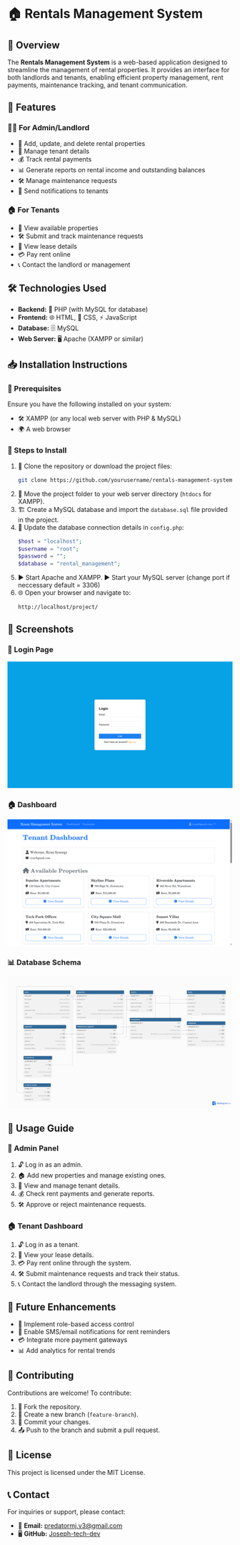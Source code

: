 # 🏠 Rentals Management System

## 📌 Overview
The **Rentals Management System** is a web-based application designed to streamline the management of rental properties. It provides an interface for both landlords and tenants, enabling efficient property management, rent payments, maintenance tracking, and tenant communication.

## 🚀 Features
### 👨‍💼 For Admin/Landlord
- 🏢 Add, update, and delete rental properties
- 👥 Manage tenant details
- 💰 Track rental payments
- 📊 Generate reports on rental income and outstanding balances
- 🛠️ Manage maintenance requests
- 🔔 Send notifications to tenants

### 🏠 For Tenants
- 🏡 View available properties
- 🛠️ Submit and track maintenance requests
- 📄 View lease details
- 💳 Pay rent online
- 📞 Contact the landlord or management

## 🛠 Technologies Used
- **Backend:** 🐘 PHP (with MySQL for database)
- **Frontend:** 🌐 HTML, 🎨 CSS, ⚡ JavaScript
- **Database:** 🗄️ MySQL
- **Web Server:** 🖥️ Apache (XAMPP or similar)

## 📥 Installation Instructions
### 🔧 Prerequisites
Ensure you have the following installed on your system:
- 🛠️ XAMPP (or any local web server with PHP & MySQL)
- 🌍 A web browser

### 📌 Steps to Install
1. 📂 Clone the repository or download the project files:
   ```sh
   git clone https://github.com/yourusername/rentals-management-system.git
   ```
2. 📂 Move the project folder to your web server directory (`htdocs` for XAMPP).
3. 🏗️ Create a MySQL database and import the `database.sql` file provided in the project.
4. 📝 Update the database connection details in `config.php`:
   ```php
   $host = "localhost";
   $username = "root";
   $password = "";
   $database = "rental_management";
   ```
5. ▶️ Start Apache and XAMPP.
    ▶️ Start your MySQL server (change port if neccessary default = 3306)
6. 🌐 Open your browser and navigate to:
   ```sh
   http://localhost/project/
   ```

## 📸 Screenshots
### 🔑 Login Page
![Login Page](login.png)

### 🏠 Dashboard
![Dashboard](dashboard.png)

### 📊 Database Schema
![Database Schema](rentals-dbschema.png)

## 📖 Usage Guide
### 🔑 Admin Panel
1. 🔓 Log in as an admin.
2. 🏠 Add new properties and manage existing ones.
3. 👥 View and manage tenant details.
4. 💰 Check rent payments and generate reports.
5. 🛠️ Approve or reject maintenance requests.

### 🏠 Tenant Dashboard
1. 🔓 Log in as a tenant.
2. 📄 View your lease details.
3. 💳 Pay rent online through the system.
4. 🛠️ Submit maintenance requests and track their status.
5. 📞 Contact the landlord through the messaging system.

## 🚀 Future Enhancements
- 🔐 Implement role-based access control
- 📩 Enable SMS/email notifications for rent reminders
- 💳 Integrate more payment gateways
- 📊 Add analytics for rental trends

## 🤝 Contributing
Contributions are welcome! To contribute:
1. 🍴 Fork the repository.
2. 🌱 Create a new branch (`feature-branch`).
3. 📝 Commit your changes.
4. 📤 Push to the branch and submit a pull request.

## 📜 License
This project is licensed under the MIT License.

## 📞 Contact
For inquiries or support, please contact:
- 📧 **Email:** predatormj.v3@gmail.com
- 🖥 **GitHub:** [Joseph-tech-dev](https://github.com/Joseph-tech-dev)

